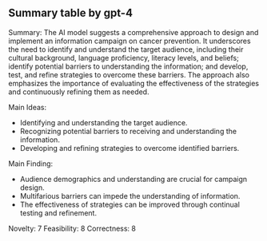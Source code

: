 ## Summary table by gpt-4
Summary: 
The AI model suggests a comprehensive approach to design and implement an information campaign on cancer prevention. It underscores the need to identify and understand the target audience, including their cultural background, language proficiency, literacy levels, and beliefs; identify potential barriers to understanding the information; and develop, test, and refine strategies to overcome these barriers. The approach also emphasizes the importance of evaluating the effectiveness of the strategies and continuously refining them as needed.

Main Ideas: 
- Identifying and understanding the target audience.
- Recognizing potential barriers to receiving and understanding the information. 
- Developing and refining strategies to overcome identified barriers.

Main Finding: 
- Audience demographics and understanding are crucial for campaign design. 
- Multifarious barriers can impede the understanding of information. 
- The effectiveness of strategies can be improved through continual testing and refinement. 

Novelty: 7
Feasibility: 8
Correctness: 8